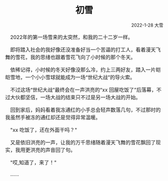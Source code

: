 <ClientOnly>
<initbg/>
</ClientOnly>

# <div style="text-align:center;"><my-title textColor_h="rgb(85, 138, 238)" lineColor="rgb(85, 138, 238)" >初雪</my-title></div>

<div style="text-align:right;" >2022-1-28  大雪</div>

<text-block title="Note" color="rgb(85, 138, 238)">
<p style="text-indent:1em;font-size:16px;">
2022年的第一场雪来的太突然，和我的二十二岁一样。
</p>
<p style="text-indent:1em;font-size:16px;">
即将踏入社会的我好像还没准备好当一个苦逼的打工人，看着漫天飞舞的雪花，我的思绪也跟着雪花飞向了小时候的那个冬天。
</p>
<p style="text-indent:1em;font-size:16px;">
依稀记得，小时候的冬天好像没那么冷，约上三两好友，踏入一片皑皑雪地，一个小小雪球就能成为一场“世纪大战”的导火索。
</p>
<p style="text-indent:1em;font-size:16px;">
不过这场“世纪大战”最终会在一声洪亮的“xx 回屋吃饭了”后落幕，不过大伙都坚信，一场大战的结束只不过是另一场大战的开始。
</p>
<p style="text-indent:1em;font-size:16px;">
回到家后，妈妈看着我冻通红的小手总会轻声数落几句，不过那时的我虽然手被冻的通红却还是觉得异常温暖。
</p>
<p style="text-indent:1em;font-size:16px;">
"xx 吃饭了，还在外面干吗？"
</p>
<p style="text-indent:1em;font-size:16px;">
又是依旧洪亮的一声，让我的万千思绪随着漫天飞舞的雪花飘回了现实，我用更洪亮的声音回了句。
</p>
<p style="text-indent:1em;font-size:16px;">
"哎,知道了，来了！"
</p>
<p style="text-indent:1em;font-size:16px;">
......
</p>
</text-block>

<text-block title="Video" color="rgb(85, 138, 238)">
<my-video  src="https://upos-sz-mirrorkodo.bilivideo.com/upgcxcode/17/50/495065017/495065017-1-192.mp4?e=ig8euxZM2rNcNbNghbdVhwdlhbNghwdVhoNvNC8BqJIzNbfq9rVEuxTEnE8L5F6VnEsSTx0vkX8fqJeYTj_lta53NCM=&uipk=5&nbs=1&deadline=1643378797&gen=playurlv2&os=kodobv&oi=242540163&trid=8b957db82d8749b0a135a32d0d1d145fT&platform=html5&upsig=94f0f332234c138fbe98b65f42fa8981&uparams=e,uipk,nbs,deadline,gen,os,oi,trid,platform&mid=0&bvc=vod&nettype=0&bw=222380&orderid=0,1&logo=80000000"/>
</text-block>
<video-init/>
